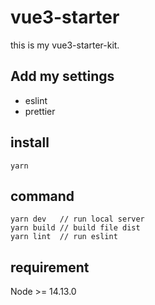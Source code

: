 # vue3-starter
this is my vue3-starter-kit.

## Add my settings
- eslint
- prettier

## install
```
yarn 
```

## command

```
yarn dev   // run local server
yarn build // build file dist
yarn lint  // run eslint
```

## requirement
Node >= 14.13.0
